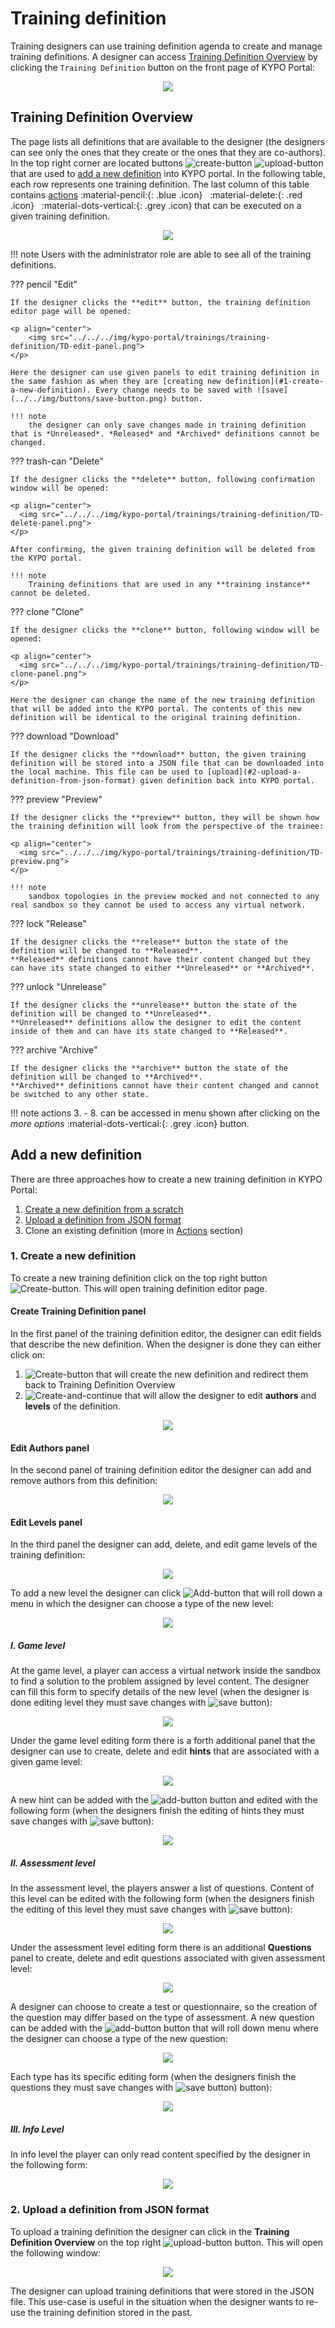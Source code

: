 # Training definition

Training designers can use training definition agenda to create and manage training definitions. A designer can access [Training Definition Overview](#training-definition-overview) by clicking the `Training Definition` button on the front page of KYPO Portal:

<p align="center">
  <img src="../../../img/kypo-portal/trainings/training-definition/TD-agenda-button.png">
</p>

## Training Definition Overview
The page lists all definitions that are available to the designer (the designers can see only the ones that they create or the ones that they are co-authors). In the top right corner are located buttons ![create-button](../../img/buttons/create-button.png) ![upload-button](../../img/buttons/upload-button.png) that are used to [add a new definition](#add-a-new-definition) into KYPO portal. In the following table, each row represents one training definition. The last column of this table contains [actions](#actions) :material-pencil:{: .blue .icon} &nbsp; :material-delete:{: .red .icon} &nbsp; :material-dots-vertical:{: .grey .icon} that can be executed on a given training definition.

<p align="center">
  <img src="../../../img/kypo-portal/trainings/training-definition/TD-overview.png">
</p>

!!! note
    Users with the administrator role are able to see all of the training definitions.

??? pencil "Edit"
    
    If the designer clicks the **edit** button, the training definition editor page will be opened:
    
    <p align="center">
        <img src="../../../img/kypo-portal/trainings/training-definition/TD-edit-panel.png">
    </p>
    
    Here the designer can use given panels to edit training definition in the same fashion as when they are [creating new definition](#1-create-a-new-definition). Every change needs to be saved with ![save](../../img/buttons/save-button.png) button. 
    
    !!! note
        the designer can only save changes made in training definition that is *Unreleased*. *Released* and *Archived* definitions cannot be changed.
    
??? trash-can "Delete"
    
    If the designer clicks the **delete** button, following confirmation window will be opened: 
    
    <p align="center">
      <img src="../../../img/kypo-portal/trainings/training-definition/TD-delete-panel.png">
    </p>
    
    After confirming, the given training definition will be deleted from the KYPO portal.
    
    !!! note
        Training definitions that are used in any **training instance** cannot be deleted. 

??? clone "Clone"
    
    If the designer clicks the **clone** button, following window will be opened:
    
    <p align="center">
      <img src="../../../img/kypo-portal/trainings/training-definition/TD-clone-panel.png">
    </p>
    
    Here the designer can change the name of the new training definition that will be added into the KYPO portal. The contents of this new definition will be identical to the original training definition.
    
??? download "Download"
    
    If the designer clicks the **download** button, the given training definition will be stored into a JSON file that can be downloaded into the local machine. This file can be used to [upload](#2-upload-a-definition-from-json-format) given definition back into KYPO portal. 
    
??? preview "Preview"
   
    If the designer clicks the **preview** button, they will be shown how the training definition will look from the perspective of the trainee:
    
    <p align="center">
      <img src="../../../img/kypo-portal/trainings/training-definition/TD-preview.png">
    </p>
    
    !!! note
        sandbox topologies in the preview mocked and not connected to any real sandbox so they cannot be used to access any virtual network.
    
??? lock "Release"
   
    If the designer clicks the **release** button the state of the definition will be changed to **Released**. 
    **Released** definitions cannot have their content changed but they can have its state changed to either **Unreleased** or **Archived**.

  
??? unlock "Unrelease"
    
    If the designer clicks the **unrelease** button the state of the definition will be changed to **Unreleased**.
    **Unreleased** definitions allow the designer to edit the content inside of them and can have its state changed to **Released**.
    
??? archive "Archive"
    
    If the designer clicks the **archive** button the state of the definition will be changed to **Archived**.
    **Archived** definitions cannot have their content changed and cannot be switched to any other state.

!!! note
    actions 3. - 8. can be accessed in menu shown after clicking on the *more options* :material-dots-vertical:{: .grey .icon} button. 

## Add a new definition
There are three approaches how to create a new training definition in KYPO Portal:
1.  [Create a new definition from a scratch](#1-create-a-new-definition) 
2.  [Upload a definition from JSON format](#2-upload-a-definition-from-json-format)
3.  Clone an existing definition (more in [Actions](#actions) section)

### 1. Create a new definition
To create a new training definition click on the top right button ![Create-button](../../img/buttons/create-button.png). This will open training definition editor page.

#### Create Training Definition panel
In the first panel of the training definition editor, the designer can edit fields that describe the new definition. When the designer is done they can either click on:
1.  ![Create-button](../../img/buttons/create-button.png) that will create the new definition and redirect them back to Training Definition Overview
2.  ![Create-and-continue](../../img/buttons/create-and-continue-button.png) that will allow the designer to edit **authors** and **levels** of the definition.

<p align="center">
    <img src="../../../img/kypo-portal/trainings/training-definition/TD-create-panel.png">
</p>

#### Edit Authors panel
In the second panel of training definition editor the designer can add and remove authors from this definition: 

<p align="center">
  <img src="../../../img/kypo-portal/trainings/training-definition/TD-edit-authors.png">
</p>

#### Edit Levels panel
In the third panel the designer can add, delete, and edit game levels of the training definition:

<p align="center">
  <img src="../../../img/kypo-portal/trainings/training-definition/TD-edit-levels.png">
</p>

To add a new level the designer can click ![Add-button](../../img/buttons/add-button.png) that will roll down a menu in which the designer can choose a type of the new level:

<p align="center">
  <img src="../../../img/kypo-portal/trainings/training-definition/TD-levels.png">
</p>

##### I. Game level
At the game level, a player can access a virtual network inside the sandbox to find a solution to the problem assigned by level content. The designer can fill this form to specify details of the new level (when the designer is done editing level they must save changes with ![save](../../img/buttons/save-button.png) button):

<p align="center">
  <img src="../../../img/kypo-portal/trainings/training-definition/TD-GL-panel.png">
</p>

Under the game level editing form there is a forth additional panel that the designer can use to create, delete and edit **hints** that are associated with a given game level:

<p align="center">
  <img src="../../../img/kypo-portal/trainings/training-definition/TD-hint-panel.png">
</p>

A new hint can be added with the ![add-button](../../img/buttons/add-button.png) button and edited with the following form (when the designers finish the editing of hints they must save changes with ![save](../../img/buttons/save-button.png) button):

<p align="center">
  <img src="../../../img/kypo-portal/trainings/training-definition/TD-hint-edit.png">
</p>

##### II. Assessment level
In the assessment level, the players answer a list of questions. Content of this level can be edited with the following form (when the designers finish the editing of this level they must save changes with ![save](../../img/buttons/save-button.png) button):

<p align="center">
  <img src="../../../img/kypo-portal/trainings/training-definition/TD-AL-panel.png">
</p>

Under the assessment level editing form there is an additional **Questions** panel to create, delete and edit questions associated with given assessment level:   
 
<p align="center">
  <img src="../../../img/kypo-portal/trainings/training-definition/TD-questions-panel.png">
</p>

A designer can choose to create a test or questionnaire, so the creation of the question may differ based on the type of assessment. A new question can be added with the ![add-button](../../img/buttons/add-button.png) button that will roll down menu where the designer can choose a type of the new question:

<p align="center">
  <img src="../../../img/kypo-portal/trainings/training-definition/TD-question.png">
</p>

Each type has its specific editing form (when the designers finish the questions they must save changes with ![save](../../img/buttons/save-button.png) button) button):

<p align="center">
  <img src="../../../img/kypo-portal/trainings/training-definition/TD-questions-edit.png">
</p>

##### III. Info Level
In info level the player can only read content specified by the designer in the following form:

<p align="center">
  <img src="../../../img/kypo-portal/trainings/training-definition/TD-IL-panel.png">
</p>


### 2. Upload a definition from JSON format
To upload a training definition the designer can click in the **Training Definition Overview** on the top right ![upload-button](../../img/buttons/upload-button.png) button. This will open the following window:

<p align="center">
  <img src="../../../img/kypo-portal/trainings/training-definition/TD-upload-panel.png">
</p>


The designer can upload training definitions that were stored in the JSON file. This use-case is useful in the situation when the designer wants to re-use the training definition stored in the past.